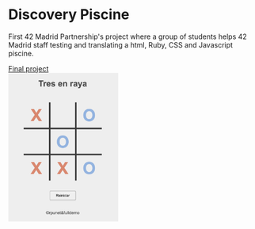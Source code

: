 # Discovery Piscine

First 42 Madrid Partnership's project where a group of students helps 42 Madrid staff testing and translating a html, Ruby, CSS and Javascript piscine.  

[Final project](https://fulldemo13.github.io/tic-tac-toe/)  
<img witdh="200px" height="300px" align="center" src="tictactoe.png" alt="Final project web screenshot" />